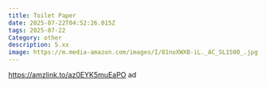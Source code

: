 ```yaml
---
title: Toilet Paper
date: 2025-07-22T04:52:26.015Z
tags: 2025-07-22
Category: other
description: 5.xx
image: https://m.media-amazon.com/images/I/81noXWXB-iL._AC_SL1500_.jpg
---
```

https://amzlink.to/az0EYK5muEaPO ad